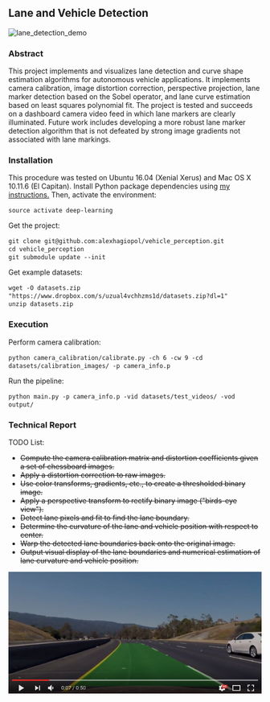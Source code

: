 ## Lane and Vehicle Detection
![lane_detection_demo](figures/lane_detection_demo.gif)
### Abstract
This project implements and visualizes lane detection and curve shape estimation algorithms for autonomous vehicle applications.
It implements camera calibration, image distortion correction, perspective projection, lane marker detection based on the Sobel operator, 
and lane curve estimation based on least squares polynomial fit. The project is tested and succeeds on a dashboard camera video feed in which
lane markers are clearly illuminated. Future work includes developing a more robust lane marker detection algorithm that is 
not defeated by strong image gradients not associated with lane markings.

### Installation 
This procedure was tested on Ubuntu 16.04 (Xenial Xerus) and Mac OS X 10.11.6 (El Capitan). Install Python package 
dependencies using [my instructions.](https://github.com/alexhagiopol/deep_learning_packages) Then, activate the environment:

    source activate deep-learning

Get the project:
    
    git clone git@github.com:alexhagiopol/vehicle_perception.git
    cd vehicle_perception
    git submodule update --init

Get example datasets:

    wget -O datasets.zip "https://www.dropbox.com/s/uzual4vchhzms1d/datasets.zip?dl=1"
    unzip datasets.zip

### Execution
Perform camera calibration:

    python camera_calibration/calibrate.py -ch 6 -cw 9 -cd datasets/calibration_images/ -p camera_info.p

Run the pipeline:
    
    python main.py -p camera_info.p -vid datasets/test_videos/ -vod output/

### Technical Report


TODO List:
* ~~Compute the camera calibration matrix and distortion coefficients given a set of chessboard images.~~
* ~~Apply a distortion correction to raw images.~~
* ~~Use color transforms, gradients, etc., to create a thresholded binary image.~~
* ~~Apply a perspective transform to rectify binary image ("birds-eye view").~~
* ~~Detect lane pixels and fit to find the lane boundary.~~
* ~~Determine the curvature of the lane and vehicle position with respect to center.~~
* ~~Warp the detected lane boundaries back onto the original image.~~
* ~~Output visual display of the lane boundaries and numerical estimation of lane curvature and vehicle position.~~

[![fpv](figures/video_preview.png)](https://youtu.be/S9b64DpgMik#t=0s "Lane Detection Demo")

